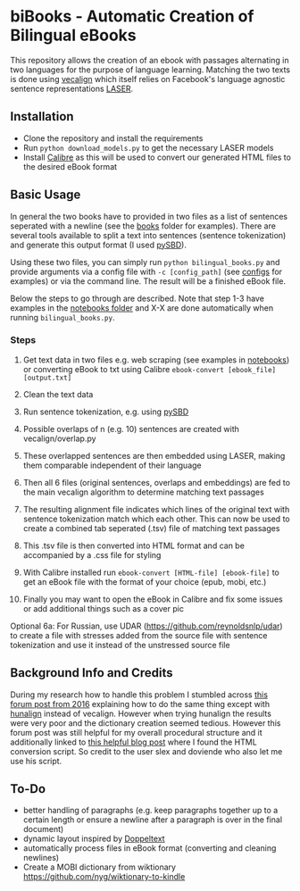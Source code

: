 # biBooks - Automatic Creation of Bilingual eBooks

This repository allows the creation of an ebook with passages alternating in two languages for the purpose of language learning. Matching the two texts is done using [vecalign](https://github.com/thompsonb/vecalign) which itself relies on Facebook's language agnostic sentence representations [LASER](https://github.com/facebookresearch/LASER).

## Installation

- Clone the repository and install the requirements
- Run `python download_models.py` to get the necessary LASER models
- Install [Calibre](https://calibre-ebook.com/) as this will be used to convert our generated HTML files to the desired eBook format

## Basic Usage

In general the two books have to provided in two files as a list of sentences seperated with a newline (see the [books](books/) folder for examples). There are several tools available to split a text into sentences (sentence tokenization) and generate this output format (I used [pySBD](https://github.com/nipunsadvilkar/pySBD)).

Using these two files, you can simply run `python bilingual_books.py` and provide arguments via a config file with `-c [config_path]` (see [configs](configs/) for examples) or via the command line. The result will be a finished eBook file.

Below the steps to go through are described. Note that step 1-3 have examples in the [notebooks folder](notebooks/) and X-X are done automatically when running `bilingual_books.py`.

###  Steps

1. Get text data in two files e.g. web scraping (see examples in [notebooks](notebooks/)) or converting eBook to txt using Calibre `ebook-convert [ebook_file] [output.txt]`

2. Clean the text data

3. Run sentence tokenization, e.g. using [pySBD](https://github.com/nipunsadvilkar/pySBD)

4. Possible overlaps of n (e.g. 10) sentences are created with vecalign/overlap.py

5.  These overlapped sentences are then embedded using LASER, making them comparable independent of their language

6. Then all 6 files (original sentences, overlaps and embeddings) are fed to the main vecalign algorithm to determine matching text passages

7. The resulting alignment file indicates which lines of the original text with sentence tokenization match which each other. This can now be used to create a combined tab seperated (.tsv) file of matching text passages

8. This .tsv file is then converted into HTML format and can be accompanied by a .css file for styling

9. With Calibre installed run `ebook-convert [HTML-file] [ebook-file]` to get an eBook file with the format of your choice (epub, mobi, etc.)

10. Finally you may want to open the eBook in Calibre and fix some issues or add additional things such as a cover pic


Optional 6a: For Russian, use UDAR (https://github.com/reynoldsnlp/udar) to create a file with stresses added from the source file with sentence tokenization and use it instead of the unstressed source file

## Background Info and Credits

During my research how to handle this problem I stumbled across [this forum post from 2016](https://www.mobileread.com/forums/showthread.php?t=39719#8) explaining how to do the same thing except with [hunalign](https://github.com/danielvarga/hunalign) instead of vecalign. However when trying hunalign the results were very poor and the dictionary creation seemed tedious. However this forum post was still helpful for my overall procedural structure and it additionally linked to [this helpful blog post](https://languagefixation.wordpress.com/2011/02/23/how-to-create-parallel-texts-for-language-learning-part-2/) where I found the HTML conversion script. So credit to the user slex and doviende who also let me use his script.



## To-Do
- better handling of paragraphs (e.g. keep paragraphs together up to a certain length or ensure a newline after a paragraph is over in the final document)
- dynamic layout inspired by [Doppeltext](https://www.doppeltext.com/en/) 
- automatically process files in eBook format (converting and cleaning newlines)
- Create a MOBI dictionary from wiktionary https://github.com/nyg/wiktionary-to-kindle